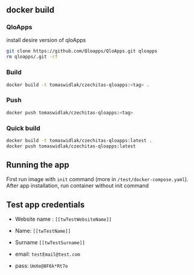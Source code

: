 # 




## docker build

### QloApps
install desire version of qloApps
```bash
git clone https://github.com/Qloapps/QloApps.git qloapps
rm qloapps/.git -rf
```

### Build
```bash
docker build -t tomaswidlak/czechitas-qloapps:<tag> .
```

### Push 
```bash
docker push tomaswidlak/czechitas-qloapps:<tag>
```


### Quick build
```bash
docker build -t tomaswidlak/czechitas-qloapps:latest .
docker push tomaswidlak/czechitas-qloapps:latest
```


## Running the app 
First run image with `init` command (more in `/test/docker-compose.yaml`). After app installation, run container without init command

## Test app credentials 

- Website name : `[[twTestWebsiteName]]`
- Name: `[[twTestName]]`
- Surname `[[twTestSurname]]`


- email: `testEmail@test.com`
- pass: `UmXe@8F6k*Rt7o`

